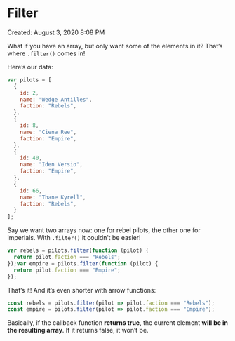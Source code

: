 # Filter

Created: August 3, 2020 8:08 PM

What if you have an array, but only want some of the elements in it? That’s where `.filter()` comes in!

Here’s our data:

```jsx
var pilots = [
  {
    id: 2,
    name: "Wedge Antilles",
    faction: "Rebels",
  },
  {
    id: 8,
    name: "Ciena Ree",
    faction: "Empire",
  },
  {
    id: 40,
    name: "Iden Versio",
    faction: "Empire",
  },
  {
    id: 66,
    name: "Thane Kyrell",
    faction: "Rebels",
  }
];
```

Say we want two arrays now: one for rebel pilots, the other one for imperials. With `.filter()` it couldn’t be easier!

```jsx
var rebels = pilots.filter(function (pilot) {
  return pilot.faction === "Rebels";
});var empire = pilots.filter(function (pilot) {
  return pilot.faction === "Empire";
});
```

That’s it! And it’s even shorter with arrow functions:

```jsx
const rebels = pilots.filter(pilot => pilot.faction === "Rebels");
const empire = pilots.filter(pilot => pilot.faction === "Empire");
```

Basically, if the callback function **returns true**, the current element **will be in the resulting array**. If it returns false, it won’t be.